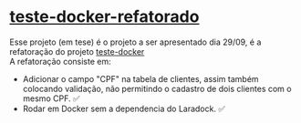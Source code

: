 # <a href="https://github.com/MuriloVetrin/Projetos-Gazin/tree/main/LARAVEL/teste-docker-refatorado"> teste-docker-refatorado</a>

Esse projeto (em tese) é o projeto a ser apresentado dia 29/09, é a refatoração do projeto <a href="https://github.com/MuriloVetrin/Projetos-Gazin/tree/main/DOCKER">teste-docker</a> <br>
A refatoração consiste em:

- Adicionar o campo "CPF" na tabela de clientes, assim também colocando validação, não permitindo o cadastro de dois clientes com o mesmo CPF. :white_check_mark:
- Rodar em Docker sem a dependencia do Laradock. :white_check_mark:

